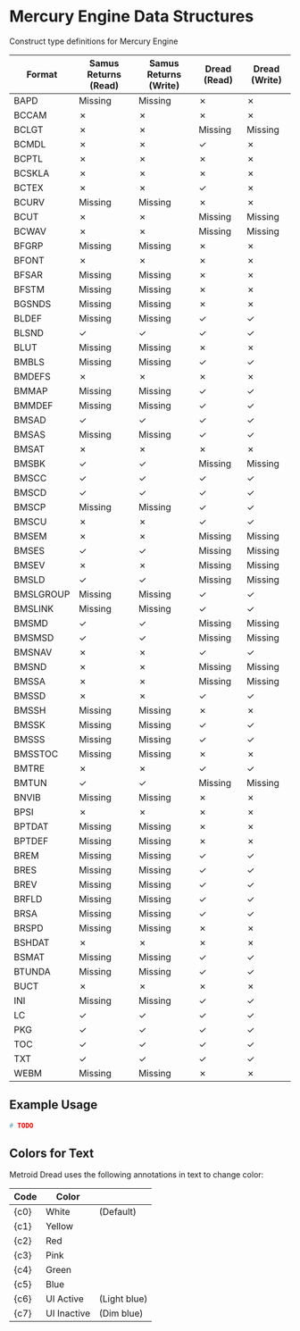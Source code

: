 # Mercury Engine Data Structures
Construct type definitions for Mercury Engine

| Format    | Samus Returns (Read) | Samus Returns (Write) | Dread (Read) | Dread (Write) |
|-----------|----------------------|-----------------------|--------------|---------------|
| BAPD      | Missing              | Missing               | &cross;      | &cross;       |
| BCCAM     | &cross;              | &cross;               | &cross;      | &cross;       |
| BCLGT     | &cross;              | &cross;               | Missing      | Missing       |
| BCMDL     | &cross;              | &cross;               | &check;      | &cross;       |
| BCPTL     | &cross;              | &cross;               | &cross;      | &cross;       |
| BCSKLA    | &cross;              | &cross;               | &cross;      | &cross;       |
| BCTEX     | &cross;              | &cross;               | &check;      | &cross;       |
| BCURV     | Missing              | Missing               | &cross;      | &cross;       |
| BCUT      | &cross;              | &cross;               | Missing      | Missing       |
| BCWAV     | &cross;              | &cross;               | Missing      | Missing       |
| BFGRP     | Missing              | Missing               | &cross;      | &cross;       |
| BFONT     | &cross;              | &cross;               | &cross;      | &cross;       |
| BFSAR     | Missing              | Missing               | &cross;      | &cross;       |
| BFSTM     | Missing              | Missing               | &cross;      | &cross;       |
| BGSNDS    | Missing              | Missing               | &cross;      | &cross;       |
| BLDEF     | Missing              | Missing               | &check;      | &check;       |
| BLSND     | &check;              | &check;               | &check;      | &check;       |
| BLUT      | Missing              | Missing               | &cross;      | &cross;       |
| BMBLS     | Missing              | Missing               | &check;      | &check;       |
| BMDEFS    | &cross;              | &cross;               | &cross;      | &cross;       |
| BMMAP     | Missing              | Missing               | &check;      | &check;       |
| BMMDEF    | Missing              | Missing               | &check;      | &check;       |
| BMSAD     | &check;              | &check;               | &check;      | &check;       |
| BMSAS     | Missing              | Missing               | &check;      | &check;       |
| BMSAT     | &cross;              | &cross;               | &cross;      | &cross;       |
| BMSBK     | &check;              | &check;               | Missing      | Missing       |
| BMSCC     | &check;              | &check;               | &check;      | &check;       |
| BMSCD     | &check;              | &check;               | &check;      | &check;       |
| BMSCP     | Missing              | Missing               | &check;      | &check;       |
| BMSCU     | &cross;              | &cross;               | &check;      | &check;       |
| BMSEM     | &cross;              | &cross;               | Missing      | Missing       |
| BMSES     | &check;              | &check;               | Missing      | Missing       |
| BMSEV     | &cross;              | &cross;               | Missing      | Missing       |
| BMSLD     | &check;              | &check;               | Missing      | Missing       |
| BMSLGROUP | Missing              | Missing               | &check;      | &check;       |
| BMSLINK   | Missing              | Missing               | &check;      | &check;       |
| BMSMD     | &check;              | &check;               | Missing      | Missing       |
| BMSMSD    | &check;              | &check;               | Missing      | Missing       |
| BMSNAV    | &cross;              | &cross;               | &check;      | &check;       |
| BMSND     | &cross;              | &cross;               | Missing      | Missing       |
| BMSSA     | &cross;              | &cross;               | Missing      | Missing       |
| BMSSD     | &cross;              | &cross;               | &check;      | &check;       |
| BMSSH     | Missing              | Missing               | &cross;      | &cross;       |
| BMSSK     | Missing              | Missing               | &check;      | &check;       |
| BMSSS     | Missing              | Missing               | &check;      | &check;       |
| BMSSTOC   | Missing              | Missing               | &cross;      | &cross;       |
| BMTRE     | &cross;              | &cross;               | &check;      | &check;       |
| BMTUN     | &check;              | &check;               | Missing      | Missing       |
| BNVIB     | Missing              | Missing               | &cross;      | &cross;       |
| BPSI      | &cross;              | &cross;               | &cross;      | &cross;       |
| BPTDAT    | Missing              | Missing               | &cross;      | &cross;       |
| BPTDEF    | Missing              | Missing               | &cross;      | &cross;       |
| BREM      | Missing              | Missing               | &check;      | &check;       |
| BRES      | Missing              | Missing               | &check;      | &check;       |
| BREV      | Missing              | Missing               | &check;      | &check;       |
| BRFLD     | Missing              | Missing               | &check;      | &check;       |
| BRSA      | Missing              | Missing               | &check;      | &check;       |
| BRSPD     | Missing              | Missing               | &cross;      | &cross;       |
| BSHDAT    | &cross;              | &cross;               | &cross;      | &cross;       |
| BSMAT     | Missing              | Missing               | &check;      | &check;       |
| BTUNDA    | Missing              | Missing               | &check;      | &check;       |
| BUCT      | &cross;              | &cross;               | &cross;      | &cross;       |
| INI       | Missing              | Missing               | &check;      | &check;       |
| LC        | &check;              | &check;               | &check;      | &check;       |
| PKG       | &check;              | &check;               | &check;      | &check;       |
| TOC       | &check;              | &check;               | &check;      | &check;       |
| TXT       | &check;              | &check;               | &check;      | &check;       |
| WEBM      | Missing              | Missing               | &cross;      | &cross;       |


## Example Usage

```python
# TODO
```

## Colors for Text

Metroid Dread uses the following annotations in text to change color:

| Code | Color       |              |
|------|-------------|--------------|
| {c0} | White       | (Default)    |
| {c1} | Yellow      |              |
| {c2} | Red         |              |
| {c3} | Pink        |              |
| {c4} | Green       |              |
| {c5} | Blue        |              |
| {c6} | UI Active   | (Light blue) |
| {c7} | UI Inactive | (Dim blue)   |

